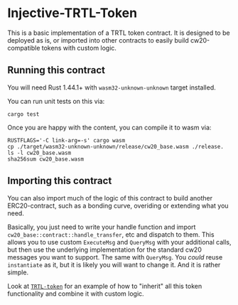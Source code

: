 # Injective-TRTL-Token

This is a basic implementation of a TRTL token contract. It is designed to
be deployed as is, or imported into other contracts to easily build
cw20-compatible tokens with custom logic.

## Running this contract

You will need Rust 1.44.1+ with `wasm32-unknown-unknown` target installed.

You can run unit tests on this via: 

`cargo test`

Once you are happy with the content, you can compile it to wasm via:

```
RUSTFLAGS='-C link-arg=-s' cargo wasm
cp ./target/wasm32-unknown-unknown/release/cw20_base.wasm ./release.
ls -l cw20_base.wasm
sha256sum cw20_base.wasm
```

## Importing this contract

You can also import much of the logic of this contract to build another
ERC20-contract, such as a bonding curve, overiding or extending what you
need.

Basically, you just need to write your handle function and import 
`cw20_base::contract::handle_transfer`, etc and dispatch to them.
This allows you to use custom `ExecuteMsg` and `QueryMsg` with your additional
calls, but then use the underlying implementation for the standard cw20
messages you want to support. The same with `QueryMsg`. You *could* reuse `instantiate`
as it, but it is likely you will want to change it. And it is rather simple.

Look at [`TRTL-token`](https://github.com/venusgalstar/TurtleMemeInj) for an example of how to "inherit"
all this token functionality and combine it with custom logic.
